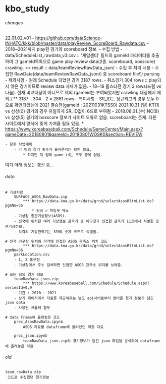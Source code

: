 # kbo_study

###### changes
22.01.02.v01
	- https://github.com/dataScience-INHATC/kkk/blob/master/data/playReview_ScoreBoard_Rawdata.csv
		- 2018~2021까지 play된 경기의 scoreboard 정보.
	- 수집 방법
		- data/ScheduleList_rawdata_v3.csv :: '게임센터' 필드의 gameId 파라미터를 추출하여 그 gameId목록으로 game play review data(2종. scoreboard, boxscore) crawling.
			>> result :: data/teamReviewRawData_json/
	- 수집 후 처리 내용
		- 수집한 RawData(data/teamReviewRawData_json/) 중 scoreboard file만 parsing
		- 제외사항
			- 원래 Schedule 되었던 경기 3187 rows.
			- 취소경기 304 rows :: play되지 않은 경기이므로 review data 자체가 없음.
			- 18~19 올스타전 경기 2 rows(드림 vs 나눔). 현재 비교대상이 아니므로 제외.(gameid는 부여되었지만 crawling 대상에서 제외.)
			** 3187 - 304 - 2 = 2881 rows
		- 특이사항
			- SR_ID는 정규리그의 경우 모두 0으로 확인되었는데
			  2021 결승전(gameId : 20211031KTSS0)
			  2021.10.31.(일) KT(1) vs 삼성(0) 경기의 경우 유일하게 SR_ID값이 6으로 부여됨
			- 2018.08.01.(수) NC(9) vs 삼성(5) 경기의 boxscore 정보가 사이트 오류로 없음. scoreboard는 존재. 다른 사이트에서 양식에 맞게 가져올 필요 있음.
			  * https://www.koreabaseball.com/Schedule/GameCenter/Main.aspx?gameDate=20180801&gameId=20180801WOSK0&section=REVIEW

	- 향후 작업계획
		- 각 팀의 경기 횟수가 올바른지는 확인 필요.
			* 하지만 각 팀의 game_id는 모두 중복 없음.





여기 아래 정보는 갱신 중...
###### data
	# 기상자료
		SURFACE_ASOS_RawData.zip
	  		*** https://data.kma.go.kr/data/grnd/selectAsosRltmList.do?pgmNo=36
	  			* 링크 > 파일셋 메뉴
		- 기상청 종관기상정보(ASOS).
		- 전국에 위치한 여러 기상정보 관측기 중 야구장과 인접한 관측기 11곳에서 식별한 종관기상정보.
		- 각각의 기상관측기는 3자리 숫자 코드로 식별됨.

	# 전국 야구장 위치와 각각에 인접한 ASOS 관측소 위치 코드
			*** https://data.kma.go.kr/data/grnd/selectAsosRltmList.do?pgmNo=36
		parkLocation.csv
		- 1, 2 홈구장
		- 기상청에서 주소 검색하면 인접한 ASOS 관측소 위치를 보여줌.

	# 모든 팀의 경기 정보
		teamRawData_json.zip
			*** https://www.koreabaseball.com/Schedule/Schedule.aspx?seriesId=0,9
		- 기간 : 2010 ~ 2021
		- 상기 페이지에서 자료를 제공해주는 별도 api서버로부터 받아온 경기 정보가 담긴 json data
		- 사용된 크롤러 첨부

	# data frame에 올려놓은 코드
		proc_AsosRawData.ipynb
			ASOS 자료를 dataframe에 올려놨던 최종 자료

		proc_json.ipynb
			teamRawData_json.zip의 경기정보가 담긴 json 파일을 분석하여 dataframe에 올려놓은 자료

###### old
	team_rawData.zip
	 코드로 수집했던 경기정보
